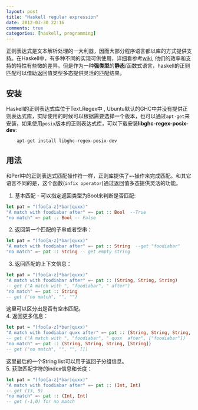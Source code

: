 ```yaml
---
layout: post
title: "Haskell regular expression"
date: 2012-03-30 22:16
comments: true
categories: [haskell, programming] 
---
```


正则表达式是文本解析处理的一大利器，因而大部分程序语言都以库的方式提供支持。在Haskell中，有多种不同的实现可供使用，详细看参考[wiki](http://www.haskell.org/haskellwiki/Regular_expressions), 他们的效率和支持的特性有些微的差异。但是作为一种**强类型**的**静态**/函数式语言，haskell的正则匹配可以借助返回值类型多态提供灵活的匹配结果。

<!--more-->

## 安装

Haskell的正则表达式库位于Text.Regex中 , Ubuntu默认的GHC中并没有提供正则表达式库，实际使用的时候可以根据需要选择一个版本，也可以通过`apt-get`来安装，如果使用`posix`版本的正则表达式库，可以下载安装**libghc-regex-posix-dev**:
    
        apt-get install libghc-regex-posix-dev

## 用法

和Perl中的正则表达式匹配操作符一样，正则库提供了`=~`操作来完成匹配。和其它语言不同的是，这个函数(`infix operator`)通过返回值多态提供灵活的功能。

1. 基本匹配 - 可以指定返回类型为Bool来判断是否匹配:  
``` haskell
let pat = "(foo[a-z]*bar|quxx)"
"A match with foodiabar after" =~ pat :: Bool  --True
"no match" =~ pat :: Bool -- False
```
2. 返回第一个匹配的子串或者空串：  
``` haskell
let pat = "(foo[a-z]*bar|quxx)"
"A match with foodiabar after" =~ pat :: String  --get "foodiabar"
"no match" =~ pat :: String -- get empty string
```
3. 返回匹配的上下文信息：   
``` haskell
let pat = "(foo[a-z]*bar|quxx)"
"A match with foodiabar after" =~ pat :: (String, String, String)
-- get ("A match with ", "foodiabar", " after")
"no match" =~ pat :: String 
-- get ("no match", "", "")
```
这里可以区分出是否有空串匹配。  
4. 返回更多信息：  
``` haskell
let pat = "(foo[a-z]*bar|quxx)"
"A match with foodiabar quxx after" =~ pat :: (String, String, String, [String])
-- get ("A match with ", "foodiabar", " quxx  after", ["foodiabar"])
"no match" =~ pat :: (String, String, String, [String])
-- get ("no match", "", "", [])
```
这里最后的一个String list可以用于返回子分组信息。  
5. 获取匹配字符的index信息和长度：  
``` haskell
let pat = "(foo[a-z]*bar|quxx)"
"A match with foodiabar after" =~ pat :: (Int, Int)
-- get (13, 9)
"no match" =~ pat :: (Int, Int)
-- get (-1,0) for no match
```

